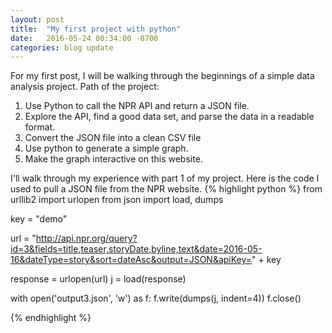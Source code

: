 ```yaml
---
layout: post
title:  "My first project with python"
date:   2016-05-24 00:34:00 -0700
categories: blog update
---
```

For my first post, I will be walking through the beginnings of a simple data analysis project. Path of the project:
1. Use Python to call the NPR API and return a JSON file.
2. Explore the API, find a good data set, and parse the data in a readable format.
3. Convert the JSON file into a clean CSV file
4. Use python to generate a simple graph.
5. Make the graph interactive on this website. 

I'll walk through my experience with part 1 of my project. Here is the code I used to pull a JSON file from the NPR website.
{% highlight python %}
from urllib2 import urlopen
from json import load, dumps

key = "demo"

url = "http://api.npr.org/query?id=3&fields=title,teaser,storyDate,byline,text&date=2016-05-16&dateType=story&sort=dateAsc&output=JSON&apiKey=" + key

response = urlopen(url)
j = load(response)

with open('output3.json', 'w') as f:
    f.write(dumps(j, indent=4))
f.close()

{% endhighlight %}

